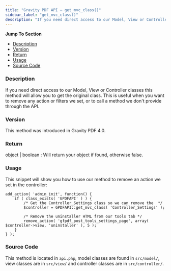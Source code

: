 ```yaml
---
title: "Gravity PDF API – get_mvc_class()"
sidebar_label: "get_mvc_class()"
description: "If you need direct access to our Model, View or Controller classes this method will allow you to get the original class."
---
```


**Jump To Section**

* [Description](#description)
* [Version](#version)
* [Return](#return)
* [Usage](#usage)
* [Source Code](#source-code)

### Description 

If you need direct access to our Model, View or Controller classes this method will allow you to get the original class. This is useful when you want to remove any action or filters we set, or to call a method we don't provide through the API. 

### Version 

This method was introduced in Gravity PDF 4.0.

### Return 

object | boolean
:    Will return your object if found, otherwise false.

### Usage 

This snippet will show you how to use our method to remove an action we set in the controller:

```.language-php
add_action( 'admin_init', function() {
	if ( class_exists( 'GPDFAPI' ) ) {
	    /* Get the Controller_Settings class so we can remove the  */
	    $controller = GPDFAPI::get_mvc_class( 'Controller_Settings' );

	    /* Remove the uninstaller HTML from our tools tab */
	    remove_action( 'gfpdf_post_tools_settings_page', array( $controller->view, 'uninstaller' ), 5 );
	}
} );
```

### Source Code 

This method is located in `api.php`, model classes are found in `src/model/`, view classes are in `src/view/` and controller classes are in `src/controller/`.